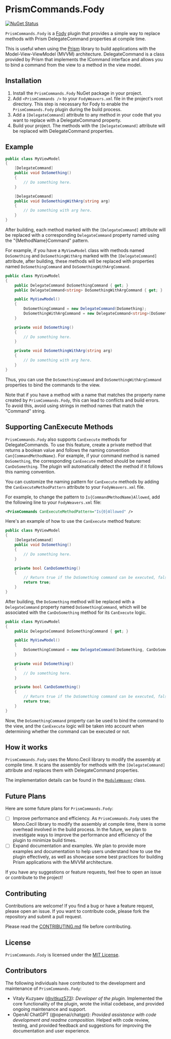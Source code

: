 # PrismCommands.Fody

[![NuGet Status](https://img.shields.io/nuget/v/PrismCommands.Fody.svg)](https://www.nuget.org/packages/PrismCommands.Fody/)

`PrismCommands.Fody` is a [Fody](https://github.com/Fody/Fody) plugin that provides a simple way to replace methods with Prism DelegateCommand properties at compile time.

This is useful when using the [Prism](https://github.com/PrismLibrary/Prism) library to build applications with the Model-View-ViewModel (MVVM) architecture. DelegateCommand is a class provided by Prism that implements the ICommand interface and allows you to bind a command from the view to a method in the view model.

## Installation

1. Install the `PrismCommands.Fody` NuGet package in your project.
2. Add `<PrismCommands />` to your `FodyWeavers.xml` file in the project's root directory. This step is necessary for Fody to enable the `PrismCommands.Fody` plugin during the build process.
3. Add a `[DelegateCommand]` attribute to any method in your code that you want to replace with a DelegateCommand property.
4. Build your project. The methods with the `[DelegateCommand]` attribute will be replaced with DelegateCommand properties.

## Example

```csharp
public class MyViewModel
{
    [DelegateCommand]
    public void DoSomething()
    {
        // Do something here.
    }

    [DelegateCommand]
    public void DoSomethingWithArg(string arg)
    {
        // Do something with arg here.
    }
}
```

After building, each method marked with the `[DelegateCommand]` attribute will be replaced with a corresponding `DelegateCommand` property named using the "{MethodName}Command" pattern.

For example, if you have a `MyViewModel` class with methods named `DoSomething` and `DoSomethingWithArg` marked with the `[DelegateCommand]` attribute, after building, these methods will be replaced with properties named `DoSomethingCommand` and `DoSomethingWithArgCommand`.

```csharp
public class MyViewModel
{
    public DelegateCommand DoSomethingCommand { get; }
    public DelegateCommand<string> DoSomethingWithArgCommand { get; }

    public MyViewModel()
    {
        DoSomethingCommand = new DelegateCommand(DoSomething);
        DoSomethingWithArgCommand = new DelegateCommand<string>(DoSomethingWithArg);
    }

    private void DoSomething()
    {
        // Do something here.
    }

    private void DoSomethingWithArg(string arg)
    {
        // Do something with arg here.
    }
}
```

Thus, you can use the `DoSomethingCommand` and `DoSomethingWithArgCommand` properties to bind the commands to the view.

Note that if you have a method with a name that matches the property name created by `PrismCommands.Fody`, this can lead to conflicts and build errors. To avoid this, avoid using strings in method names that match the "Command" string.

## Supporting CanExecute Methods

`PrismCommands.Fody` also supports `CanExecute` methods for DelegateCommands. To use this feature, create a private method that returns a boolean value and follows the naming convention `Can{CommandMethodName}`. For example, if your command method is named `DoSomething`, the corresponding `CanExecute` method should be named `CanDoSomething`. The plugin will automatically detect the method if it follows this naming convention.

You can customize the naming pattern for `CanExecute` methods by adding the `CanExecuteMethodPattern` attribute to your `FodyWeavers.xml` file.

For example, to change the pattern to `Is{CommandMethodName}Allowed`, add the following line to your `FodyWeavers.xml` file:

```xml
<PrismCommands CanExecuteMethodPattern="Is{0}Allowed" />
```

Here's an example of how to use the `CanExecute` method feature:

```csharp
public class MyViewModel
{
    [DelegateCommand]
    public void DoSomething()
    {
        // Do something here.
    }

    private bool CanDoSomething()
    {
        // Return true if the DoSomething command can be executed, false otherwise.
        return true;
    }
}
```

After building, the `DoSomething` method will be replaced with a `DelegateCommand` property named `DoSomethingCommand`, which will be associated with the `CanDoSomething` method for its `CanExecute` logic.

```csharp
public class MyViewModel
{
    public DelegateCommand DoSomethingCommand { get; }

    public MyViewModel()
    {
        DoSomethingCommand = new DelegateCommand(DoSomething, CanDoSomething);
    }

    private void DoSomething()
    {
        // Do something here.
    }

    private bool CanDoSomething()
    {
        // Return true if the DoSomething command can be executed, false otherwise.
        return true;
    }
}
```

Now, the `DoSomethingCommand` property can be used to bind the command to the view, and the `CanExecute` logic will be taken into account when determining whether the command can be executed or not.

## How it works

`PrismCommands.Fody` uses the Mono.Cecil library to modify the assembly at compile time. It scans the assembly for methods with the `[DelegateCommand]` attribute and replaces them with DelegateCommand properties.

The implementation details can be found in the [`ModuleWeaver`](https://github.com/vitkuz573/PrismCommands.Fody/blob/main/PrismCommands.Fody/ModuleWeaver.cs) class.

## Future Plans

Here are some future plans for `PrismCommands.Fody`:

- [ ] Improve performance and efficiency. As `PrismCommands.Fody` uses the Mono.Cecil library to modify the assembly at compile time, there is some overhead involved in the build process. In the future, we plan to investigate ways to improve the performance and efficiency of the plugin to minimize build times.
- [ ] Expand documentation and examples. We plan to provide more examples and documentation to help users understand how to use the plugin effectively, as well as showcase some best practices for building Prism applications with the MVVM architecture.

If you have any suggestions or feature requests, feel free to open an issue or contribute to the project!

## Contributing

Contributions are welcome! If you find a bug or have a feature request, please open an issue. If you want to contribute code, please fork the repository and submit a pull request. 

Please read the [CONTRIBUTING.md](https://github.com/vitkuz573/PrismCommands.Fody/blob/main/CONTRIBUTING.md) file before contributing.

## License

`PrismCommands.Fody` is licensed under the [MIT License](https://github.com/vitkuz573/PrismCommands.Fody/blob/main/LICENSE).

## Contributors

The following individuals have contributed to the development and maintenance of `PrismCommands.Fody`:

- Vitaly Kuzyaev ([@vitkuz573](https://github.com/vitkuz573)): *Developer of the plugin.* Implemented the core functionality of the plugin, wrote the initial codebase, and provided ongoing maintenance and support.
- OpenAI ChatGPT (@openai/chatgpt): *Provided assistance with code development and readme composition.* Helped with code review, testing, and provided feedback and suggestions for improving the documentation and user experience.
